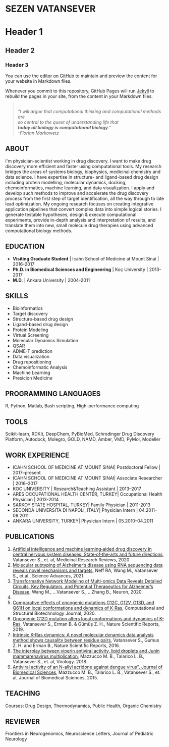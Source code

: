 # SEZEN VATANSEVER
# Header 1
## Header 2
### Header 3

You can use the [editor on GitHub](https://github.com/sezenv/portfolio/edit/main/README.md) to maintain and preview the content for your website in Markdown files.

Whenever you commit to this repository, GitHub Pages will run [Jekyll](https://jekyllrb.com/) to rebuild the pages in your site, from the content in your Markdown files.

>\
>*"I will argue that computational thinking and computational methods are \
>so central to the quest of understanding life that \
>**today all biology is computational biology**." \
>                        -Florian Markowetz*
>

## **ABOUT**
I'm physician-scientist working in drug discovery. I want to make drug discovery more efficient and faster using computational tools. My research bridges the areas of systems biology, biophysics, medicinal chemistry and data science. I have expertise in structure- and ligand-based drug design including protein modelling, molecular dynamics, docking, chemoinformatics, machine learning, and data visualization. I apply and develop such methods to improve and accelerate the drug discovery process from the first step of target identification, all the way through to late lead optimization. My ongoing research focuses on creating integrative application pipelines that convert complex data into simple logical stories. I generate testable hypotheses, design & execute computational experiments, provide in-depth analysis and interpretation of results, and translate them into new, small molecule drug therapies using advanced computational biology methods.

## **EDUCATION**
- **Visiting Graduate Student** | Icahn School of Medicine at Mount Sinai | 2016-2017
- **Ph.D. in Biomedical Sciences and Engineering** | Koç University | 2013-2017
- **M.D.** | Ankara University | 2004-2011

## **SKILLS**
- Bioinformatics
- Target discovery
- Structure-based drug design
- Ligand-based drug design
- Protein Modeling
- Virtual Screening
- Molecular Dynamics Simulation
- QSAR
- ADME-T prediction
- Data visualization
- Drug repositioning
- Chemoinformatic Analysis
- Machine Learning
- Presicion Medicine



## **PROGRAMMING LANGUAGES**
R, Python, Matlab, Bash scripting, High-performance computing



## **TOOLS**
Scikit-learn, RDKit, DeepChem, PyBioMed, Schrodinger Drug Discovery Platform, Autodock, Molegro, GOLD, NAMD, Amber, VMD, PyMol, Modeller


## **WORK EXPERIENCE**
- ICAHN SCHOOL OF MEDICINE AT MOUNT SINAI| Postdoctoral Fellow | 2017–present
- ICAHN SCHOOL OF MEDICINE AT MOUNT SINAI| Associate Researcher | 2016–2017
- KOC UNIVERSITY | Research&Teaching Assistant | 2013–2017
- ARES OCCUPATIONAL HEALTH CENTER, TURKEY| Occupational Health Physician | 2013-2014
- SARKOY STATE HOSPITAL, TURKEY| Family Physician | 2011-2013
- SECONDA UNIVERSITA DI NAPOLI, ITALY| Physician Intern | 04.2011–08.2011
- ANKARA UNIVERSITY, TURKEY| Physician Intern | 05.2010–04.2011

## **PUBLICATIONS**
1. [Artificial intelligence and machine learning‐aided drug discovery in central nervous system diseases: State‐of‐the‐arts and future directions](https://pubmed.ncbi.nlm.nih.gov/33295676/), Vatansever S., et. al, Medicinal Research Reviews, 2020.
2. [Molecular subtyping of Alzheimer’s disease using RNA sequencing data reveals novel mechanisms and targets](https://pubmed.ncbi.nlm.nih.gov/33523961/), Neff RA, Wang M., Vatansever S., et.al., Science Advances, 2021.
3. [Transformative Network Modeling of Multi-omics Data Reveals Detailed Circuits, Key Regulators, and Potential Therapeutics for Alzheimer’s Disease](https://pubmed.ncbi.nlm.nih.gov/33238137/), Wang M., ...Vatansever S., ...Zhang B., Neuron, 2020.
4. 
5. [Comparative effects of oncogenic mutations G12C, G12V, G13D, and Q61H on local conformations and dynamics of K-Ras](https://pubmed.ncbi.nlm.nih.gov/32373288/), Computational and Structural Biotechnology Journal, 2020.
6. [Oncogenic G12D mutation alters local conformations and dynamics of K-Ras](https://pubmed.ncbi.nlm.nih.gov/31409810/), Vatansever S., Erman B. & Gümüş Z. H., Nature Scientific Reports, 2019.
7. [Intrinsic K-Ras dynamics: A novel molecular dynamics data analysis method shows causality between residue pairs](https://pubmed.ncbi.nlm.nih.gov/27845397/), Vatansever S., Gumus Z. H. and Erman B., Nature Scientific Reports, 2016.
8. [The interplay between viperin antiviral activity, lipid droplets and Junín mammarenavirus multiplication](https://pubmed.ncbi.nlm.nih.gov/29202415/), Mazzucco M. B., Talarico L. B., Vatansever S., et. al, Virology. 2018.
9. [Antiviral activity of an N-allyl acridone against dengue virus", Journal of Biomedical Sciences](https://pubmed.ncbi.nlm.nih.gov/25908170/), Mazzucco M. B., Talarico L. B., Vatansever S., et. al, Journal of Biomedical Sciences, 2015.


## **TEACHING**
Courses: Drug Design, Thermodynamics, Public Health, Organic Chemistry

## **REVIEWER**
Frontiers in Neurogenomics, Neuroscience Letters, Journal of Pediatric Neurology

